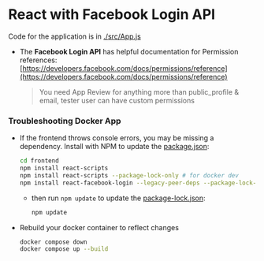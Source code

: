 # React with Facebook Login API

Code for the application is in [./src/App.js](./src/App.js)

- The **Facebook Login API** has helpful documentation for Permission references: [https://developers.facebook.com/docs/permissions/reference](https://developers.facebook.com/docs/permissions/reference) 

    > You need App Review for anything more than public_profile & email, tester user can have custom permissions

### Troubleshooting Docker App

- If the frontend throws console errors, you may be missing a dependency. Install with NPM to update the [package.json](./package.json):

    ```bash
    cd frontend
    npm install react-scripts
    npm install react-scripts --package-lock-only # for docker dev
    npm install react-facebook-login --legacy-peer-deps --package-lock-only # for conflicting deps?
    ```

    -  then run `npm update` to update the [package-lock.json](./package-lock.json):

        ```bash
        npm update
        ```

- Rebuild your docker container to reflect changes

    ```bash
    docker compose down
    docker compose up --build
    ```
